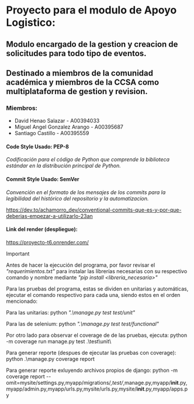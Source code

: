 # Proyecto para el modulo de Apoyo Logistico:

## Modulo encargado de la gestion y creacion de solicitudes para todo tipo de eventos.
## Destinado a miembros de la comunidad académica y miembros de la CCSA como multiplataforma de gestion y revision.

### Miembros:

- David Henao Salazar - A00394033
- Miguel Angel Gonzalez Arango - A00395687
- Santiago Castillo - A00395559

#### Code Style Usado: PEP-8

*Codificación para el código de Python que comprende la biblioteca estándar en la distribución principal de Python.*

#### Commit Style Usado: SemVer

*Convención en el formato de los mensajes de los commits para la legibilidad del histórico del repositorio y la automatizacion.*

https://dev.to/achamorro_dev/conventional-commits-que-es-y-por-que-deberias-empezar-a-utilizarlo-23an

#### Link del render (despliegue):

https://proyecto-t6.onrender.com/

> [!IMPORTANT]
> Antes de hacer la ejecución del programa, por favor revisar el *"requerimientos.txt"* para instalar las librerías necesarias con su respectivo comando y nombre mediante *"pip install <libreria_necesaria>"*
>
> 
> Para las pruebas del programa, estas se dividen en unitarias y automáticas, ejecutar el comando respectivo para cada una, siendo estos en el orden mencionado:
>
> 
> Para las unitarias: python *".\manage.py test test/unit"*
>
> 
> Para las de selenium: python *".\manage.py test test/functional"*
>
>Por otro lado para observar el coverage de de las pruebas, ejecuta: python -m coverage run manage.py test .\test\unit\
>
>Para generar reporte (despues de ejecutar las pruebas con coverage): python .\manage.py coverage report
>
>Para generar reporte exluyendo archivos propios de django: python -m coverage report --omit=mysite/settings.py,myapp/migrations/*,test/*,manage.py,myapp/__init__.py,myapp/admin.py,myapp/urls.py,mysite/urls.py,mysite/__init__.py,myapp/apps.py
>
